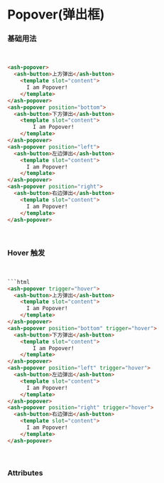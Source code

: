 # Popover(弹出框)

###  基础用法
 <br/>

<ClientOnly>
  <popover-demos-1></popover-demos-1>
</ClientOnly>

```html
<ash-popover>
  <ash-button>上方弹出</ash-button>
    <template slot="content">
      I am Popover!
    </template>
</ash-popover>
<ash-popover position="bottom">
  <ash-button>下方弹出</ash-button>
    <template slot="content">
        I am Popover!
    </template>
</ash-popover>
<ash-popover position="left">
  <ash-button>左边弹出</ash-button>
    <template slot="content">
      I am Popover!
    </template>
</ash-popover>
<ash-popover position="right">
  <ash-button>右边弹出</ash-button>
    <template slot="content">
      I am Popover!
    </template>
</ash-popover>
```
</br>

###  Hover 触发
 <br/>

<ClientOnly>
  <popover-demos-2></popover-demos-2>
</ClientOnly>

```html
```html
<ash-popover trigger="hover">
  <ash-button>上方弹出</ash-button>
    <template slot="content">
      I am Popover!
    </template>
</ash-popover>
<ash-popover position="bottom" trigger="hover">
  <ash-button>下方弹出</ash-button>
    <template slot="content">
        I am Popover!
    </template>
</ash-popover>
<ash-popover position="left" trigger="hover">
  <ash-button>左边弹出</ash-button>
    <template slot="content">
      I am Popover!
    </template>
</ash-popover>
<ash-popover position="right" trigger="hover">
  <ash-button>右边弹出</ash-button>
    <template slot="content">
      I am Popover!
    </template>
</ash-popover>
```
</br>

### Attributes
<br/>
<ClientOnly>
  <toast-demos-description></toast-demos-description>
</ClientOnly>
